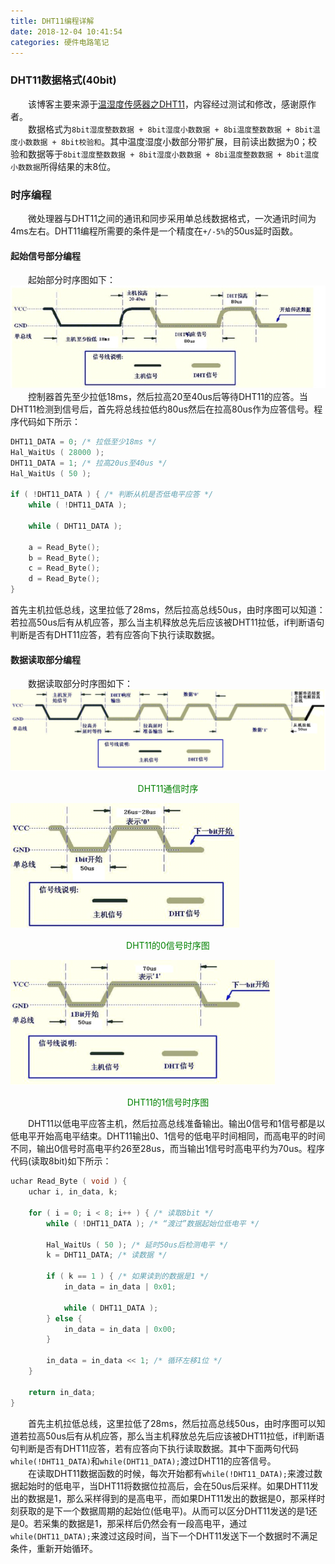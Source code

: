 ```yaml
---
title: DHT11编程详解
date: 2018-12-04 10:41:54
categories: 硬件电路笔记
---
```

### DHT11数据格式(40bit)

&emsp;&emsp;该博客主要来源于[温湿度传感器之DHT11](https://blog.csdn.net/guanjianhe/article/details/78513123)，内容经过测试和修改，感谢原作者。  
&emsp;&emsp;数据格式为`8bit湿度整数数据 + 8bit湿度小数数据 + 8bi温度整数数据 + 8bit温度小数数据 + 8bit校验和`。其中温度湿度小数部分带扩展，目前读出数据为0；校验和数据等于`8bit湿度整数数据 + 8bit湿度小数数据 + 8bi温度整数数据 + 8bit温度小数数据`所得结果的末8位。

### 时序编程

&emsp;&emsp;微处理器与DHT11之间的通讯和同步采用单总线数据格式，一次通讯时间为4ms左右。DHT11编程所需要的条件是一个精度在`+/-5%`的50us延时函数。

#### 起始信号部分编程

&emsp;&emsp;起始部分时序图如下：
<img src="./DHT11编程详解/1.jpg">
&emsp;&emsp;控制器首先至少拉低18ms，然后拉高20至40us后等待DHT11的应答。当DHT11检测到信号后，首先将总线拉低约80us然后在拉高80us作为应答信号。程序代码如下所示：

``` c
DHT11_DATA = 0; /* 拉低至少18ms */
Hal_WaitUs ( 28000 );
DHT11_DATA = 1; /* 拉高20us至40us */
Hal_WaitUs ( 50 );

if ( !DHT11_DATA ) { /* 判断从机是否低电平应答 */
    while ( !DHT11_DATA );

    while ( DHT11_DATA );

    a = Read_Byte();
    b = Read_Byte();
    c = Read_Byte();
    d = Read_Byte();
}
```

首先主机拉低总线，这里拉低了28ms，然后拉高总线50us，由时序图可以知道：若拉高50us后有从机应答，那么当主机释放总先后应该被DHT11拉低，if判断语句判断是否有DHT11应答，若有应答向下执行读取数据。

#### 数据读取部分编程

&emsp;&emsp;数据读取部分时序图如下：
<img src="./DHT11编程详解/2.png">
<p align="center" style="color:green">DHT11通信时序</p>
<img src="./DHT11编程详解/3.png" height="200" width="366">
<p align="center" style="color:green">DHT11的0信号时序图</p>
<img src="./DHT11编程详解/4.png" height="200" width="423">
<p align="center" style="color:green">DHT11的1信号时序图</p>
&emsp;&emsp;DHT11以低电平应答主机，然后拉高总线准备输出。输出0信号和1信号都是以低电平开始高电平结束。DHT11输出0、1信号的低电平时间相同，而高电平的时间不同，输出0信号时高电平约26至28us，而当输出1信号时高电平约为70us。程序代码(读取8bit)如下所示：

``` c
uchar Read_Byte ( void ) {
    uchar i, in_data, k;

    for ( i = 0; i < 8; i++ ) { /* 读取8bit */
        while ( !DHT11_DATA ); /* “渡过”数据起始位低电平 */

        Hal_WaitUs ( 50 ); /* 延时50us后检测电平 */
        k = DHT11_DATA; /* 读数据 */

        if ( k == 1 ) { /* 如果读到的数据是1 */
            in_data = in_data | 0x01;

            while ( DHT11_DATA );
        } else {
            in_data = in_data | 0x00;
        }

        in_data = in_data << 1; /* 循环左移1位 */
    }

    return in_data;
}
```

&emsp;&emsp;首先主机拉低总线，这里拉低了28ms，然后拉高总线50us，由时序图可以知道若拉高50us后有从机应答，那么当主机释放总先后应该被DHT11拉低，if判断语句判断是否有DHT11应答，若有应答向下执行读取数据。其中下面两句代码`while(!DHT11_DATA)`和`while(DHT11_DATA);`渡过DHT11的应答信号。  
&emsp;&emsp;在读取DHT11数据函数的时候，每次开始都有`while(!DHT11_DATA);`来渡过数据起始时的低电平，当DHT11将数据位拉高后，会在50us后采样。如果DHT11发出的数据是1，那么采样得到的是高电平，而如果DHT11发出的数据是0，那采样时刻获取的是下一个数据周期的起始位(低电平)。从而可以区分DHT11发送的是1还是0。若采集的数据是1，那采样后仍然会有一段高电平，通过`while(DHT11_DATA);`来渡过这段时间，当下一个DHT11发送下一个数据时不满足条件，重新开始循环。